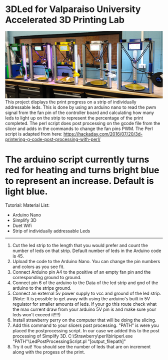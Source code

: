 # 3DLed for Valparaiso University Accelerated 3D Printing Lab
![Alt text](Pic1.jpg?raw=true "Title")
This project displays the print progress on a strip of individually addressable leds.
This is done by using an arduino nano to read the pwm signal from the fan pin of the controller board and calculating how many leds to light up on the strip to represent the percentage of the print completed.
The perl script does post processing on the gcode file from the slicer and adds in the commands to
change the fan pins PWM. The Perl script is adapted from here: https://hackaday.com/2016/07/20/3d-printering-g-code-post-processing-with-perl/

The arduino script currently turns red for heating and turns bright blue to represent an increase. Default is light blue.
==========================================================================================================================================
Tutorial:
Material List:
- Arduino Nano
- Simplify 3D
- Duet Wifi
- Strip of individually addressable Leds
------------------------------------------------------------------------------------------------------------------------------------------
1. Cut the led strip to the length that you would prefer and count the number of leds on that strip. Default number of leds in the Arduino code is 45.
2. Upload the code to the Arduino Nano. You can change the pin numbers and colors as you see fit.
3. Connect Arduino pin A4 to the positive of an empty fan pin and the corresponding ground to ground.
4. Connect pin 6 of the arduino to the Data of the led strip and gnd of the arduino to the strips ground.
5. Connect an external 5v power supply to vcc and ground of the led strip. (Note: It is possible to get away with using the arduino's built in 5V regulator for smaller amounts of leds. If your go this route check what the max current draw from your arduino 5V pin is and make sure your leds won't exceed it!!!!)
6. Install strawberry perry on the computer that will be doing the slicing.
7. Add this command to your slicers post processing. "PATH" is were you placed the postprocessing script. In our case we added this to the post processing of Simplify 3D.
C:\Strawberry\perl\bin\perl.exe "PATH"\LedPostProcessingScript.pl "[output_filepath]"
8. Try it out! You should see the number of leds that are on increment along with the progess of the print.
